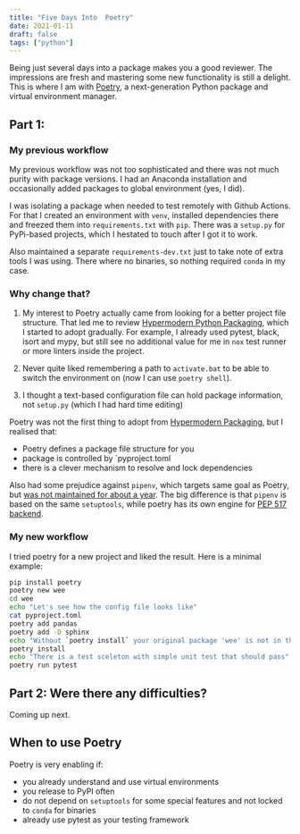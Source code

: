 ```yaml
---
title: "Five Days Into  Poetry"
date: 2021-01-11
draft: false
tags: ["python"]
---
```


Being just several days into a package makes you a good reviewer. The impressions are fresh 
and mastering some new functionality is still a delight. This is where I am with [Poetry](https://python-poetry.org/), a next-generation Python package and virtual environment manager.

<!--more-->

## Part 1: 

### My previous workflow

My previous workflow was not too sophisticated and there was not much purity with package versions.
I had an Anaconda installation and occasionally added packages to global environment (yes, I did). 

I was isolating a package when needed to test remotely with Github Actions. For that I created an 
environment with `venv`, installed dependencies there and freezed them 
into `requirements.txt` with `pip`. There was a `setup.py` for PyPi-based projects, which I hestated 
to touch after I got it to work. 

Also maintained a separate `requirements-dev.txt` just to take note of extra tools I was using.
There where no binaries, so nothing required `conda` in my case.

### Why change that?

1. My interest to Poetry actually came from looking for a better project file structure. That led me to review [Hypermodern Python Packaging][hpp], which I started to adopt gradually. For example, I already used pytest, black, isort and mypy, but still see no additional value for me in `nox` test runner or more linters inside the project. 

[hpp]: https://cjolowicz.github.io/posts/hypermodern-python-01-setup/

2. Never quite liked remembering a path to `activate.bat` to be able to switch the environment on (now I can use `poetry shell`).

3. I thought a text-based configuration file can hold package information, not `setup.py` (which I had hard time editing) 

Poetry was not the first thing to adopt from [Hypermodern Packaging][hpp], but I realised that:

- Poetry defines a package file structure for you 
- package is controlled by `pyproject.toml
- there is a clever mechanism to resolve and lock dependencies

Also had some prejudice against `pipenv`, which targets same goal as Poetry, but [was not maintained for about a year](https://www.reddit.com/r/Python/comments/aox5ah/moving_away_from_pipenv). The big difference is that `pipenv` is based on the same `setuptools`, while poetry has its own engine for [PEP 517 backend](https://github.com/python-poetry/poetry-core).

### My new workflow

I tried poetry for a new project and liked the result. Here is a minimal example:

```bash
pip install poetry 
poetry new wee 
cd wee
echo "Let's see how the config file looks like"
cat pyproject.toml      
poetry add pandas
poetry add -D sphinx 
echo "Without `poetry install` your original package 'wee' is not in the env"
poetry install         
echo "There is a test sceleton with simple unit test that should pass"
poetry run pytest       
```

## Part 2: Were there any difficulties?

Coming up next.

<!--

## The Poetry mind model

What I wish someone told me from a start of using Poetry: 

poetry always creates an environment and runs everything in it.there is always some environment in use by poetry 
poetry shell is a way to enter environment, poetry run something acts the same
you add dependencies to environment, marking some dependencies as development or extra
you have to install your package into environment with poetry install 
your poetry based project is installable with pip, even from your github depository
you specify python version in project.toml
you can bump a version number with a command 
poetry is smart enough to make deterministic package tree from a list of your dependencies 
some package configurations will not run even on sister python versions
poetry leaves your git decisions to you, not integrated with version control (probably for good) 

# Fun fact 

Poetry escaped from benevolent disctatorship of Guido 


# Bumps

- no clear way to refer py toml  version in package
- building a tree sometimes takes up to 100 sec, even on some seemingly simple package addition
- poetry env command has strange help in CLI which is better explained in the docs
- some upstream virtualenv problem on Windows, had to fix a specific version
- a bit of research effort to setup Github actions (I wanted to simplify a template)

- i noticed Colab runs on python 3.6.9 and my installation in 3.8 , it never occurred to me 
- need to be careful if some dependency is in dev, but you think is is package core 
- Spyder doesn’t not seem virtualenv-friendly 


# My own config

.venv  + gitignore 
- use just command runner to auto me some tasks
- --src layout
- README.md, not README.rst

-->

## When to use Poetry

Poetry is very enabling if:

- you already understand and use virtual environments 
- you release to PyPI often
- do not depend on `setuptools` for some special features and not locked to `conda` for binaries
- already use pytest as your testing framework

<!--

## Discussions

This post benefited from discussions:

- ...
- ...
- ...

-->